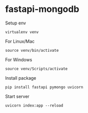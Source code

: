 # fastapi-mongodb
Setup env
```
virtualenv venv
```

For Linux/Mac
```
source venv/bin/activate
```
For Windows
```
source venv/Scripts/activate
```
Install package
```
pip install fastapi pymongo uvicorn
```
Start server
```
uvicorn index:app --reload
```
